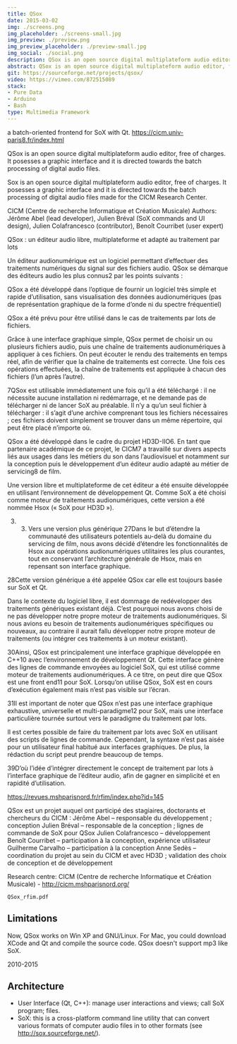 ```yaml
---
title: QSox
date: 2015-03-02
img: ./screens.png
img_placeholder: ./screens-small.jpg
img_preview: ./preview.png
img_preview_placeholder: ./preview-small.jpg
img_social: ./social.png
description: QSox is an open source digital multiplateform audio editor, free of charges. It posesses a graphic interface and it is directed towards the batch processing of digital audio files.
abstract: QSox is an open source digital multiplateform audio editor, free of charges. It posesses a graphic interface and it is directed towards the batch processing of digital audio files.
git: https://sourceforge.net/projects/qsox/
video: https://vimeo.com/872515089
stack: 
- Pure Data
- Arduino
- Bash
type: Multimedia Framework
---
```


a batch-oriented frontend for SoX with Qt.
https://cicm.univ-paris8.fr/index.html


QSox is an open source digital multiplateform audio editor, free of charges. It posesses a graphic interface and it is directed towards the batch processing of digital audio files.


Sox is an open source digital multiplateform audio editor, free of charges. It posesses a graphic interface and it is directed towards the batch processing of digital audio files made for the CICM Research Center.

CICM (Centre de recherche Informatique et Création Musicale) 
Authors: Jérôme Abel (lead developer), Julien Bréval (SoX commands and UI design), Julien Colafrancesco (contributor), Benoît Courribet (user expert)


QSox : un éditeur audio libre, multiplateforme et adapté au traitement par lots


Un éditeur audionumérique est un logiciel permettant d’effectuer des traitements numériques du signal sur des fichiers audio. QSox se démarque des éditeurs audio les plus connus2 par les points suivants :

QSox a été développé dans l’optique de fournir un logiciel très simple et rapide d’utilisation, sans visualisation des données audionumériques (pas de représentation graphique de la forme d’onde ni du spectre fréquentiel)

QSox a été prévu pour être utilisé dans le cas de traitements par lots de fichiers.


Grâce à une interface graphique simple, QSox permet de choisir un ou plusieurs fichiers audio, puis une chaîne de traitements audionumériques à appliquer à ces fichiers. On peut écouter le rendu des traitements en temps réel, afin de vérifier que la chaîne de traitements est correcte. Une fois ces opérations effectuées, la chaîne de traitements est appliquée à chacun des fichiers (l’un après l’autre).

7QSox est utilisable immédiatement une fois qu’il a été téléchargé : il ne nécessite aucune installation ni redémarrage, et ne demande pas de télécharger ni de lancer SoX au préalable. Il n’y a qu’un seul fichier à télécharger : il s’agit d’une archive comprenant tous les fichiers nécessaires ; ces fichiers doivent simplement se trouver dans un même répertoire, qui peut être placé n’importe où.


QSox a été développé dans le cadre du projet HD3D-IIO6. En tant que partenaire académique de ce projet, le CICM7 a travaillé sur divers aspects liés aux usages dans les métiers du son dans l’audiovisuel et notamment sur la conception puis le développement d’un éditeur audio adapté au métier de servicing8 de film.

Une version libre et multiplateforme de cet éditeur a été ensuite développée en utilisant l’environnement de développement Qt. Comme SoX a été choisi comme moteur de traitements audionumériques, cette version a été nommée Hsox (« SoX pour HD3D »).

3. 3. Vers une version plus générique
27Dans le but d’étendre la communauté des utilisateurs potentiels au-delà du domaine du servicing de film, nous avons décidé d’étendre les fonctionnalités de Hsox aux opérations audionumériques utilitaires les plus courantes, tout en conservant l’architecture générale de Hsox, mais en repensant son interface graphique.

28Cette version générique a été appelée QSox car elle est toujours basée sur SoX et Qt.


Dans le contexte du logiciel libre, il est dommage de redévelopper des traitements génériques existant déjà. C’est pourquoi nous avons choisi de ne pas développer notre propre moteur de traitements audionumériques. Si nous avions eu besoin de traitements audionumériques spécifiques ou nouveaux, au contraire il aurait fallu développer notre propre moteur de traitements (ou intégrer ces traitements à un moteur existant).

30Ainsi, QSox est principalement une interface graphique développée en C++10 avec l’environnement de développement Qt. Cette interface génère des lignes de commande envoyées au logiciel SoX, qui est utilisé comme moteur de traitements audionumériques. À ce titre, on peut dire que QSox est une front end11 pour SoX. Lorsqu’on utilise QSox, SoX est en cours d’exécution également mais n’est pas visible sur l’écran.

31Il est important de noter que QSox n’est pas une interface graphique exhaustive, universelle et multi-paradigme12 pour SoX, mais une interface particulière tournée surtout vers le paradigme du traitement par lots.


Il est certes possible de faire du traitement par lots avec SoX en utilisant des scripts de lignes de commande. Cependant, la syntaxe n’est pas aisée pour un utilisateur final habitué aux interfaces graphiques. De plus, la rédaction du script peut prendre beaucoup de temps.

39D’où l’idée d’intégrer directement le concept de traitement par lots à l’interface graphique de l’éditeur audio, afin de gagner en simplicité et en rapidité d’utilisation.


https://revues.mshparisnord.fr/rfim/index.php?id=145

QSox est un projet auquel ont participé des stagiaires, doctorants et chercheurs du CICM :
Jérôme Abel – responsable du développement ; conception
Julien Bréval – responsable de la conception ; lignes de commande de SoX pour QSox
Julien Colafrancesco – développement
Benoît Courribet – participation à la conception, expérience utilisateur
Guilherme Carvalho – participation à la conception
Anne Sedès – coordination du projet au sein du CICM et avec HD3D ; validation des choix de conception et de développement




Research centre: CICM (Centre de recherche Informatique et Création Musicale) - http://cicm.mshparisnord.org/


	QSox_rfim.pdf

## Limitations
Now, QSox works on Win XP and GNU/Linux. For Mac, you could download XCode and Qt and compile the source code.
QSox doesn't support mp3 like SoX.

2010-2015

## Architecture
- User Interface (Qt, C++): manage user interactions and views; call SoX program; files.
- SoX: this is a cross-platform command line utility that can convert various formats of computer audio files in to other formats (see http://sox.sourceforge.net/).

